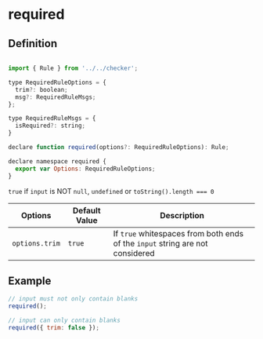 # required

<!--- #RUN OUTPUT echo -e "## Definition\n\n\`\`\`js\n$(cat $(basename "$PWD").d.ts)\n\`\`\`" -->
<!--- #ECHO OUTPUT { -->
## Definition

```js

import { Rule } from '../../checker';

type RequiredRuleOptions = {
  trim?: boolean;
  msg?: RequiredRuleMsgs;
};

type RequiredRuleMsgs = {
  isRequired?: string;
}

declare function required(options?: RequiredRuleOptions): Rule;

declare namespace required {
  export var Options: RequiredRuleOptions;
}
```
<!--- #ECHO } -->

`true` if `input` is NOT `null`, `undefined` or `toString().length === 0`

| Options        | Default Value | Description                                                                   |
| -------------- | ------------- | ----------------------------------------------------------------------------- |
| `options.trim` | `true`        | If `true` whitespaces from both ends of the `input` string are not considered |

## Example

```js
// input must not only contain blanks
required();

// input can only contain blanks
required({ trim: false });
```
